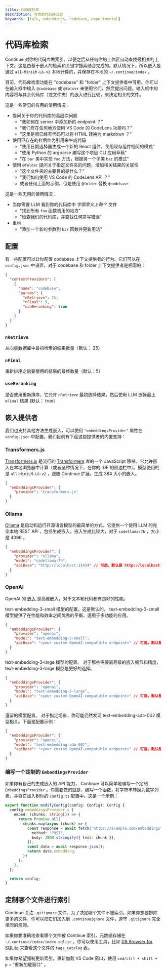 ```yaml
---
title: 代码库检索
description: 与你的代码库交互
keywords: [talk, embeddings, codebase, experimental]
---
```


# 代码库检索

Continue 对你的代码库做索引，以便之后从任何你的工作区自动查找最相关的上下文。这是由基于嵌入的检索和关键字搜索结合完成的。默认情况下，所以嵌入是通过 `all-MiniLM-L6-v2` 本地计算的，并保存在本地的 `~/.continue/index` 。

目前，代码库检索功能在 "codebase" 和 "folder" 上下文提供者中可用。你可以在输入框中输入 `@codebase` 或 `@folder` 来使用它们，然后提出问题。输入框中的内容将与其余代码库（或文件夹）的嵌入进行比较，来决定相关的文件。

这是一些常见的有用的使用情况：

- 提问关于你的代码库的高层次问题
  - "我如何在 server 中添加新的 endpoint ？"
  - "我们有在任何地方使用 VS Code 的 CodeLens 功能吗？"
  - "这里是否已经有代码可以将 HTML 转换为 markdown ？"
- 使用已存在的样例作为引用来生成代码
  - "使用日期选择器生成一个新的 React 组件，使用现存组件相同的模式"
  - "使用 Python 的 argparse 编写这个项目 CLI 应用草稿"
  - "在 `bar` 类中实现 `foo` 方法，根据另一个子类 `baz` 的模式"
- 使用 `@folder` 提问关于指定文件夹的问题，增加相关结果的关联性
  - "这个文件夹的主要目的是什么？"
  - "我们如何使用 VS Code 的 CodeLens API ？"
  - 或者任何上面的示例，但是使用 `@folder` 替换 `@codebase`

这是一些无用的使用情况：

- 当你需要 LLM 看到你的代码库中 _字面意义上每个_ 文件
  - "找到所有 `foo` 函数调用的地方"
  - "检查我们的代码库，并查找任何拼写错误"
- 重构
  - "添加一个新的参数到 `bar` 函数并更新用法"

## 配置

有一些配置可以让你配置 codebase 上下文提供者的行为。它们可以在 `config.json` 中设置，对于 codebase 和 folder 上下文提供者是相同的：

```json title="~/.continue/config.json"
{
  "contextProviders": [
    {
      "name": "codebase",
      "params": {
        "nRetrieve": 25,
        "nFinal": 5,
        "useReranking": true
      }
    }
  ]
}
```

### `nRetrieve`

从向量数据库中最初检索的结果数量（默认： 25）

### `nFinal`

重新排序之后要使用的结果的最终数量（默认：5）

### `useReranking`

是否使用重新排序，它允许 `nRetrieve` 最初选择结果，然后使用 LLM 选择最上 `nFinal` 结果 (默认： true)

## 嵌入提供者

我们也支持其他方法生成嵌入，可以使用 `"embeddingsProvider"` 属性在 `config.json` 中配置。我们目前有下面这些提供者的内置支持：

### Transformers.js

[Transformers.js](https://huggingface.co/docs/transformers.js/index) 是流行的 [Transformers](https://huggingface.co/transformers/) 库的一个 JavaScript 移植。它允许嵌入在本地浏览器中计算（或者这种情况下，在你的 IDE 的侧边栏中）。模型使用的是 `all-MiniLM-L6-v2` ，跟随 Continue 扩展，生成 384 大小的嵌入。

```json title="~/.continue/config.json"
{
  "embeddingsProvider": {
    "provider": "transformers.js"
  }
}
```

### Ollama

[Ollama](https://ollama.ai) 是启动和运行开源语言模型的最简单的方式。它提供一个使用 LLM 的完全本地 REST API ，包括生成嵌入。嵌入生成比较大，对于 `codellama:7b` ，大小是 4096 。

```json title="~/.continue/config.json"
{
  "embeddingsProvider": {
    "provider": "ollama",
    "model": "codellama:7b",
    "apiBase": "http://localhost:11434" // 可选，默认是 http://localhost:11434
  }
}
```

### OpenAI

OpenAI 的 [嵌入](https://platform.openai.com/docs/guides/embeddings) 是高维嵌入，对于文本和代码都有良好的性能。

text-embedding-3-small 模型的配置。这是默认的。
text-embedding-3-small 模型提供了在性能和效率之间优秀的平衡，适用于多功能的应用。

```json title="~/.continue/config.json"
{
  "embeddingsProvider": {
    "provider": "openai",
    "model": "text-embedding-3-small",
    "apiBase": "<your custom OpenAI-compatible endpoint>" // 可选，默认是 OpenAI API
  }
}
```

text-embedding-3-large 模型的配置。
对于那些需要最高级的嵌入细节和精度， text-embedding-3-large 模型是更好的选择。

```json title="~/.continue/config.json"
{
  "embeddingsProvider": {
    "provider": "openai",
    "model": "text-embedding-3-large",
    "apiBase": "<your custom OpenAI-compatible endpoint>" // 可选，默认是 OpenAI API
  }
}
```

遗留的模型配置。
对于指定场景，你可能仍然发现 text-embedding-ada-002 模型相关。下面是配置示例：

```json title="~/.continue/config.json"
{
  "embeddingsProvider": {
    "provider": "openai",
    "model": "text-embedding-ada-002",
    "apiBase": "<your custom OpenAI-compatible endpoint>" // 可选，默认是 OpenAI API
  }
}
```

### 编写一个定制的 `EmbeddingsProvider`

如果你有自己的生成嵌入的 API 能力， Continue 可以简单地编写一个定制 `EmbeddingsProvider` 。你需要做的就是，编写一个函数，将字符串转换为数字列表，并将它加入到你的 `config.ts` 配置中。这是一个示例：

```ts title="~/.continue/config.ts"
export function modifyConfig(config: Config): Config {
  config.embeddingsProvider = {
    embed: (chunks: string[]) => {
      return Promise.all(
        chunks.map(async (chunk) => {
          const response = await fetch("https://example.com/embeddings", {
            method: "POST",
            body: JSON.stringify({ text: chunk }),
          });
          const data = await response.json();
          return data.embedding;
        })
      );
    },
  };

  return config;
}
```

## 定制哪个文件进行索引

Continue 关注 `.gitignore` 文件，为了决定哪个文件不被索引。如果你想要排除更多的文件，你可以把它们加入到 `.continueignore` 文件，遵守 `.gitignore` 完全相同的规则。

如果你想准确地查看哪个文件被 Continue 索引，元数据存储在 `~/.continue/index/index.sqlite` 。你可以使用工具，比如 [DB Browser for SQLite](https://sqlitebrowser.org/) 来查看这个文件的 `tags_catalog` 表。

如果你希望强制更新索引，重新加载 VS Code 窗口，使用 `cmd/ctrl + shift + p` + "重新加载窗口" 。
